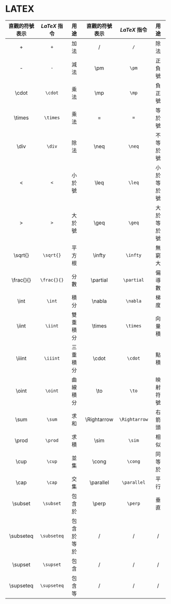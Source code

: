 # LATEX

| 直觀的符號表示 | $LaTeX$ 指令 | 用途 | 直觀的符號表示 | $LaTeX$ 指令 | 用途 |
| :--: | :---: | :---: | :--: | :---: | :---: |
| + | `+` | 加法 | / | `/` | 除法 |
| - | `-` | 減法 | \\pm | `\pm` | 正負號 |
| \\cdot | `\cdot` | 乘法 | \\mp | `\mp` | 負正號 |
| \\times | `\times` | 乘法 | = | `=` | 等於號 |
| \\div | `\div` | 除法 | \\neq | `\neq` | 不等於號 |
| < | `<` | 小於號 | \\leq | `\leq` | 小於等於號 |
| > | `>` | 大於號 | \\geq | `\geq` | 大於等於號 |
| \\sqrt{} | `\sqrt{}` | 平方根 | \\infty | `\infty` | 無窮大 |
| \\frac{}{} | `\frac{}{}` | 分數 | \\partial | `\partial` | 偏導數 |
| \\int | `\int` | 積分 | \\nabla | `\nabla` | 梯度 |
| \\iint | `\iint` | 雙重積分 | \\times | `\times` | 向量積 |
| \\iiint | `\iiint` | 三重積分 | \\cdot | `\cdot` | 點積 |
| \\oint | `\oint` | 曲線積分 | \\to | `\to` | 映射符號 |
| \\sum | `\sum` | 求和 | \\Rightarrow | `\Rightarrow` | 右箭頭 |
| \\prod | `\prod` | 求積 | \\sim | `\sim` | 相似 |
| \\cup | `\cup` | 並集 | \\cong | `\cong` | 同等於 |
| \\cap | `\cap` | 交集 | \\parallel | `\parallel` | 平行 |
| \\subset | `\subset` | 包含於 | \\perp | `\perp` | 垂直 |
| \\subseteq | `\subseteq` | 包含於等於 | / | / | / |
| \\supset | `\supset` | 包含 | / | / | / |
| \\supseteq | `\supseteq` | 包含等 | / | / | / |
